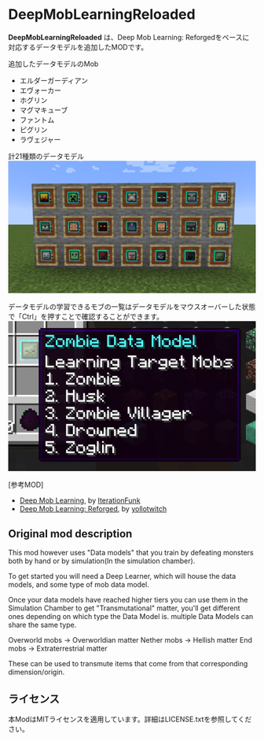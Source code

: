 # DeepMobLearningReloaded

**DeepMobLearningReloaded** は、Deep Mob Learning: Reforgedをベースに対応するデータモデルを追加したMODです。

追加したデータモデルのMob
- エルダーガーディアン
- エヴォーカー
- ホグリン
- マグマキューブ
- ファントム
- ピグリン
- ラヴェジャー

計21種類のデータモデル
![DataModels](./img/img1.png)

データモデルの学習できるモブの一覧はデータモデルをマウスオーバーした状態で「Ctrl」を押すことで確認することができます。
![Ctrl key pressed](./img/img3.png)

[参考MOD]

- [Deep Mob Learning](https://www.curseforge.com/minecraft/mc-mods/deep-mob-learning), by [IterationFunk](https://legacy.curseforge.com/members/iterationfunk/projects)
- [Deep Mob Learning: Reforged](https://www.curseforge.com/minecraft/mc-mods/deep-mob-learning-reforged), by [yollotwitch](https://legacy.curseforge.com/members/yollotwitch/projects)

## Original mod description

This mod however uses "Data models" that you train by defeating monsters both by hand or by simulation(In the simulation chamber).

To get started you will need a Deep Learner, which will house the data models, and some type of mob data model.

Once your data models have reached higher tiers you can use them in the Simulation Chamber to get "Transmutational" matter, you'll get different ones depending on which type the Data Model is. multiple Data Models can share the same type.

Overworld mobs -> Overworldian matter
Nether mobs -> Hellish matter
End mobs -> Extraterrestrial matter

These can be used to transmute items that come from that corresponding dimension/origin.

## ライセンス

本ModはMITライセンスを適用しています。詳細はLICENSE.txtを参照してください。
